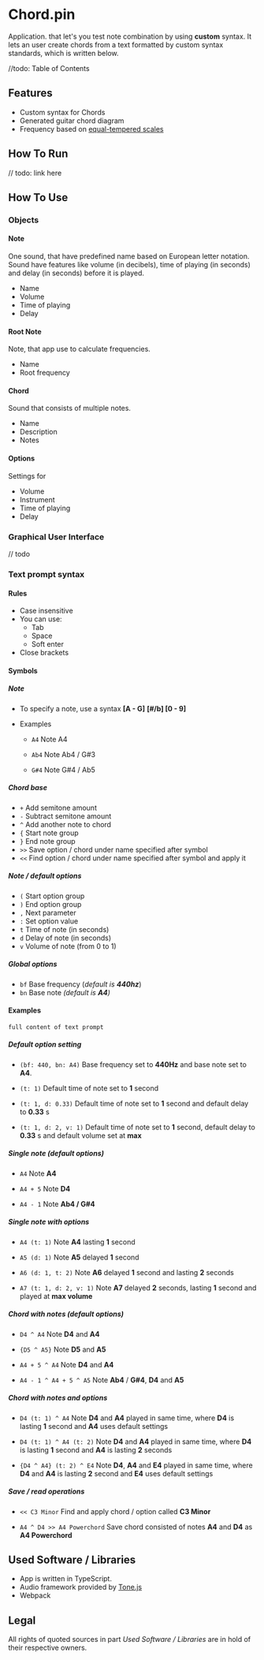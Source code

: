 # Chord.pin

Application. that let's you test note combination by using **custom** syntax. It lets an user create chords from a text formatted by custom syntax standards, which is written below. 

//todo: Table of Contents

## Features

- Custom syntax for Chords
- Generated guitar chord diagram
- Frequency based on [equal-tempered scales](https://pages.mtu.edu/~suits/notefreqs.html)

## How To Run
// todo: link here

## How To Use

### Objects

#### Note

One sound, that have predefined name based on European letter notation. Sound have features like volume (in decibels), time of playing (in seconds) and delay (in seconds) before it is played.

* Name
* Volume
* Time of playing
* Delay

#### Root Note

Note, that app use to calculate frequencies.

* Name
* Root frequency

#### Chord

Sound that consists of multiple notes. 

* Name
* Description
* Notes

#### Options

Settings for 

* Volume 
* Instrument
* Time of playing
* Delay

### Graphical User Interface

// todo

### Text prompt syntax

#### Rules

* Case insensitive
* You can use:
  * Tab
  * Space
  * Soft enter
* Close brackets

#### Symbols

##### Note

* To specify a note, use a syntax **[A - G]** **[#/b] [0 - 9]**

* Examples 
  
  * `A4` 
    Note A4

  * `Ab4` 
    Note Ab4 / G#3

  * `G#4` 
    Note G#4 / Ab5 

  
##### Chord base

* `+` Add semitone amount
* `-` Subtract semitone amount
* `^` Add another note to chord
* `{` Start note group
* `}` End note group
* `>>` Save option / chord under name specified after symbol
* `<<` Find option / chord under name specified after symbol and apply it

##### Note / default options

* `(` Start option group
* `)` End option group
* `,` Next parameter
* `:` Set option value
* `t` Time of note (in seconds)
* `d` Delay of note (in seconds)
* `v` Volume of note (from 0 to 1)

#####  Global options

* `bf` Base frequency (*default is **440hz***)
* `bn` Base note *(default is **A4**)*


#### Examples

`full content of text prompt`

##### Default option setting

* `(bf: 440, bn: A4)`
  Base frequency set to **440Hz** and base note set to **A4**.

* `(t: 1)`
  Default time of note set to **1** second

* `(t: 1, d: 0.33)`
  Default time of note set to **1** second and default delay to **0.33** s

* `(t: 1, d: 2, v: 1)`
  Default time of note set to **1** second, default delay to **0.33** s and default volume set at **max**

##### Single note (default options)

* `A4` 
  Note **A4**

* `A4 + 5` 
  Note **D4**

* `A4 - 1` 
  Note **Ab4 / G#4**
 

##### Single note with options

* `A4 (t: 1)` 
  Note **A4** lasting **1** second

* `A5 (d: 1)` 
  Note **A5** delayed **1** second

* `A6 (d: 1, t: 2)` 
  Note **A6** delayed **1** second and lasting **2** seconds

* `A7 (t: 1, d: 2, v: 1)` 
  Note **A7** delayed **2** seconds, lasting **1** second and played at **max volume**

  

##### Chord with notes (default options)

* `D4 ^ A4` 
  Note **D4** and **A4**

* `{D5 ^ A5}` 
  Note **D5** and **A5**

* `A4 + 5 ^ A4` 
  Note **D4** and **A4**

* `A4 - 1 ^ A4 + 5 ^ A5` 
  Note **Ab4** / **G#4**, **D4** and **A5**
 

##### Chord with notes and options

* `D4 (t: 1) ^ A4` 
  Note **D4** and **A4** played in same time, where **D4** is lasting **1** second and **A4** uses default settings

* `D4 (t: 1) ^ A4 (t: 2)` 
  Note **D4** and **A4** played in same time, where **D4** is lasting **1** second and **A4** is lasting **2** seconds

* `{D4 ^ A4} (t: 2) ^ E4` 
  Note **D4**, **A4** and **E4** played in same time, where **D4** and **A4** is lasting **2** second and **E4** uses default settings



##### Save / read operations

* `<< C3 Minor`
  Find and apply chord / option called **C3 Minor**

* `A4 ^ D4 >> A4 Powerchord` 
  Save chord consisted of notes **A4** and **D4** as **A4 Powerchord**


## Used Software / Libraries

* App is written in TypeScript. 
* Audio framework provided by [Tone.js](https://tonejs.github.io/)
* Webpack


## Legal

All rights of quoted sources in part *Used Software / Libraries* are in hold of their respective owners.

